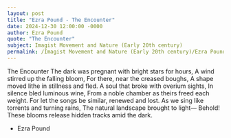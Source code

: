 ```yaml
---
layout: post
title: "Ezra Pound - The Encounter"
date: 2024-12-30 12:00:00 -0000
author: Ezra Pound
quote: "The Encounter"
subject: Imagist Movement and Nature (Early 20th century)
permalink: /Imagist Movement and Nature (Early 20th century)/Ezra Pound/Ezra Pound - The Encounter
---
```


The Encounter
The dark was pregnant with bright stars for hours,
A wind stirred up the falling bloom,
For there, near the creased boughs,
A shape moved lithe in stillness and fled.
A soul that broke with overium sights,
In silence bled luminous wine,
From a noble chamber as theirs freed each weight.
For let the songs be similar, renewed and lost.
As we sing like torrents and turning rains,
The natural landscape brought to light—
Behold! These blooms release hidden tracks amid the dark.

- Ezra Pound
